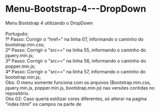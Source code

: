 # Menu-Bootstrap-4---DropDown
Menu Bootstrap 4 utilizando o DropDown
<br><br>
Português:<br>
1º Passo: Corrigir o "href=" na linha 07, informando o caminho do bootstrap.min.css;<br>
2º Passo: Corrigir o "src==" na linha 55, informando o caminho do jquery.min.js;<br>
3º Passo: Corrigir o "src==" na linha 56, informando o caminho do popper.min.js;<br>
4º Passo: Corrigir o "src==" na linha 57, informando o caminho do bootstrap.min.js;<br>
Obs: O menu somente funciona com os arquivos (Bootstrap.min.css, jquery.min.js, popper.min.js, bootstrap.min.js) nas versões contidas no repositório.<br>
Obs 02: Caso queria estilizar cores diferentes, só alterar na pagina "index.html" os campos na parte de <style>;<br><br><br>
  

English:<br>
1st Step: Correct the "href =" in line 07, informing the bootstrap.min.css path;<br>
2nd Step: Correct the "src ==" on line 55, informing the path of jquery.min.js;<br>
3rd Step: Correct the "src ==" on line 56, informing the path of popper.min.js;<br>
4th Step: Correct the "src ==" on line 57, informing the bootstrap.min.js path;<br>
Note: The menu only works with files (Bootstrap.min.css, jquery.min.js, popper.min.js, bootstrap.min.js) in the versions contained in the repository.<br>
Obs 02: If you wanted to style different colors, just change the fields in the <style> section on the "index.html" page;
